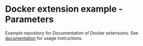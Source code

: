 # Docker extension example - Parameters
Example repository for Documentation of Docker extensions. 
See [documentation](https://developers.keboola.com/extend/docker/running/) for usage instructions.
